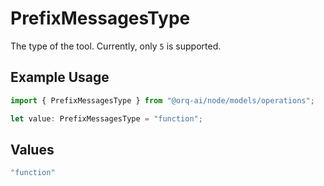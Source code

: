 # PrefixMessagesType

The type of the tool. Currently, only `5` is supported.

## Example Usage

```typescript
import { PrefixMessagesType } from "@orq-ai/node/models/operations";

let value: PrefixMessagesType = "function";
```

## Values

```typescript
"function"
```